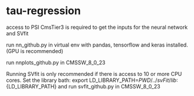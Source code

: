 # tau-regression


access to PSI CmsTier3 is required to get the inputs for the neural network and SVfit

run nn_github.py in virtual env with pandas, tensorflow and keras installed. (GPU is recommended)

run nnplots_github.py in CMSSW_8_0_23

Running SVfit is only recommended if there is access to 10 or more CPU cores.
Set the library bath: export LD_LIBRARY_PATH=${PWD}/../svFit/lib:${LD_LIBRARY_PATH} and 
run svfit_github.py in CMSSW_8_0_23
